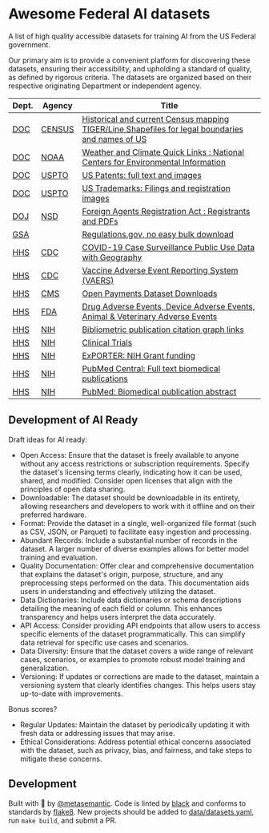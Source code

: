 # Awesome Federal AI datasets

A list of high quality accessible datasets for training AI from the US Federal government.

Our primary aim is to provide a convenient platform for discovering these datasets, ensuring their accessibility, and upholding a standard of quality, as defined by rigorous criteria. The datasets are organized based on their respective originating Department or independent agency.


| Dept. | Agency  | Title |
| ----  | ----    | ----  |
 | [DOC](https://www.commerce.gov/) | [CENSUS](https://www.census.gov) | [Historical and current Census mapping TIGER/Line Shapefiles for legal boundaries and names of US](https://www.census.gov/geographies/mapping-files/time-series/geo/tiger-line-file.html) | 
 | [DOC](https://www.commerce.gov/) | [NOAA](https://www.noaa.gov/) | [Weather and Climate Quick Links : National Centers for Environmental Information](https://www.ncei.noaa.gov/weather-climate-links) | 
 | [DOC](https://www.commerce.gov/) | [USPTO](https://www.uspto.gov/) | [US Patents: full text and images](https://bulkdata.uspto.gov/) | 
 | [DOC](https://www.commerce.gov/) | [USPTO](https://www.uspto.gov/) | [US Trademarks: Filings and registration images](https://bulkdata.uspto.gov/) | 
 | [DOJ](https://www.justice.gov/) | [NSD](https://www.justice.gov/nsd) | [Foreign Agents Registration Act : Registrants and PDFs](https://efile.fara.gov/ords/fara/f?p=API:BULKDATA) | 
 | [GSA](https://www.gsa.gov/) | []() | [Regulations.gov, no easy bulk download](https://www.regulations.gov/bulkdownload) | 
 | [HHS](https://www.hhs.gov/) | [CDC](https://www.cdc.gov/) | [COVID-19 Case Surveillance Public Use Data with Geography](https://data.cdc.gov/Case-Surveillance/COVID-19-Case-Surveillance-Public-Use-Data-with-Ge/n8mc-b4w4) | 
 | [HHS](https://www.hhs.gov/) | [CDC](https://www.cdc.gov/) | [Vaccine Adverse Event Reporting System (VAERS)](https://vaers.hhs.gov/data/datasets.html) | 
 | [HHS](https://www.hhs.gov/) | [CMS](https://www.cms.gov/) | [Open Payments Dataset Downloads](https://www.cms.gov/OpenPayments/Data/Dataset-Downloads) | 
 | [HHS](https://www.hhs.gov/) | [FDA](https://www.fda.gov/) | [Drug Adverse Events, Device Adverse Events, Animal & Veterinary Adverse Events](https://open.fda.gov/data/downloads/) | 
 | [HHS](https://www.hhs.gov/) | [NIH](https://www.nih.gov/) | [Bibliometric publication citation graph links](https://icite.od.nih.gov/api) | 
 | [HHS](https://www.hhs.gov/) | [NIH](https://www.nih.gov/) | [Clinical Trials](https://classic.clinicaltrials.gov/ct2/resources/download) | 
 | [HHS](https://www.hhs.gov/) | [NIH](https://www.nih.gov/) | [ExPORTER: NIH Grant funding](https://reporter.nih.gov/exporter) | 
 | [HHS](https://www.hhs.gov/) | [NIH](https://www.nih.gov/) | [PubMed Central: Full text biomedical publications](https://www.ncbi.nlm.nih.gov/pmc/tools/ftp/) | 
 | [HHS](https://www.hhs.gov/) | [NIH](https://www.nih.gov/) | [PubMed: Biomedical publication abstract](https://pubmed.ncbi.nlm.nih.gov/download/) | 

## Development of AI Ready


Draft ideas for AI ready:

+ Open Access: Ensure that the dataset is freely available to anyone without any access restrictions or subscription requirements. Specify the dataset's licensing terms clearly, indicating how it can be used, shared, and modified. Consider open licenses that align with the principles of open data sharing.
+ Downloadable: The dataset should be downloadable in its entirety, allowing researchers and developers to work with it offline and on their preferred hardware.
+ Format: Provide the dataset in a single, well-organized file format (such as CSV, JSON, or Parquet) to facilitate easy ingestion and processing.
+ Abundant Records: Include a substantial number of records in the dataset. A larger number of diverse examples allows for better model training and evaluation.
+ Quality Documentation: Offer clear and comprehensive documentation that explains the dataset's origin, purpose, structure, and any preprocessing steps performed on the data. This documentation aids users in understanding and effectively utilizing the dataset.
+ Data Dictionaries: Include data dictionaries or schema descriptions detailing the meaning of each field or column. This enhances transparency and helps users interpret the data accurately.
+ API Access: Consider providing API endpoints that allow users to access specific elements of the dataset programmatically. This can simplify data retrieval for specific use cases and scenarios.
+ Data Diversity: Ensure that the dataset covers a wide range of relevant cases, scenarios, or examples to promote robust model training and generalization.
+ Versioning: If updates or corrections are made to the dataset, maintain a versioning system that clearly identifies changes. This helps users stay up-to-date with improvements.

Bonus scores?
+ Regular Updates: Maintain the dataset by periodically updating it with fresh data or addressing issues that may arise.
+ Ethical Considerations: Address potential ethical concerns associated with the dataset, such as privacy, bias, and fairness, and take steps to mitigate these concerns.


## Development

Built with :purple_heart: by [@metasemantic](https://twitter.com/metasemantic).
Code is linted by [black](https://github.com/psf/black) and conforms to standards by [flake8](https://github.com/PyCQA/flake8).
New projects should be added to [data/datasets.yaml](data/datasets.yaml), run `make build`, and submit a PR.